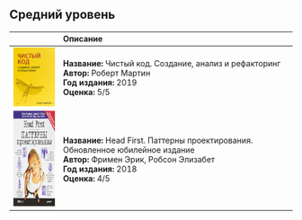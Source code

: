 ## Средний уровень
||Описание|
|:-:|:---|
|<img src="images/1023228489.jpg" width="120">|<b>Название: </b>Чистый код. Создание, анализ и рефакторинг<br/><b>Автор:</b> Роберт Мартин<br/><b>Год издания:</b> 2019<br/><b>Оценка:</b> 5/5|
|<img src="images/1022150425.jpg" width="120" height="170">|<b>Название: </b>Head First. Паттерны проектирования. Обновленное юбилейное издание<br/><b>Автор:</b> Фримен Эрик, Робсон Элизабет<br/><b>Год издания:</b> 2018<br/><b>Оценка:</b> 4/5|